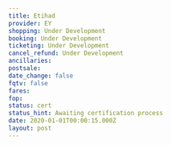 ```yaml
---
title: Etihad
provider: EY
shopping: Under Development
booking: Under Development
ticketing: Under Development
cancel_refund: Under Development
ancillaries:
postsale:
date_change: false
fqtv: false
fares:
fop:
status: cert
status_hint: Awaiting certification process
date: 2020-01-01T00:00:15.000Z
layout: post
---
```

